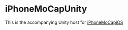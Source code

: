 # iPhoneMoCapUnity
This is the accompanying Unity host for [iPhoneMoCapiOS](https://github.com/johnjcsmith/iPhoneMoCapiOS)
